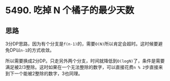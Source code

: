 # 5490. 吃掉 N 个橘子的最少天数

## 思路

3分DP思路，因为有个分支是`f(n-1)`的，需要`O(N)`所以肯定会超时。这时候要避免DP以`n-1`的方式收敛。

所以需要换成2分DP。只走另外两个分支，时间就降低到`O(logN)`了，条件是需要满足被2/3整除。这时如果在一个无法整除的数字，可以直接花费`n % 2`步直接来到下一个能被2整除的数字，3也同理。
